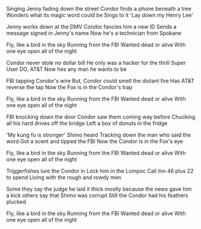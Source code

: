 Singing Jenny fading down the street
Condor finds a phone beneath a tree
Wonders what its magic word could be
Sings to it 'Lay down my Henry Lee'

Jenny works down at the DMV
Condor fancies him a new ID
Sends a message signed in Jenny's name
Now he's a technician from Spokane

Fly, like a bird in the sky
Running from the FBI
Wanted dead or alive
With one eye open all of the night

Condor never stole no dollar bill
He only was a hacker for the thrill
Super User DO, AT&T
Now hes any man he wants to be

FBI tapping Condor's wire
But, Condor could smell the distant fire
Has AT&T reverse the tap
Now the Fox is in the Condor's trap

Fly, like a bird in the sky
Running from the FBI
Wanted dead or alive
With one eye open all of the night

FBI knocking down the door
Condor saw them coming way before
Chucking all his hard drives off the bridge
Left a box of donuts in the fridge

'My kung fu is stronger' Shimo heard
Tracking down the man who said the word
Got a scent and tipped the FBI
Now the Condor is in the Fox's eye

Fly, like a bird in the sky
Running from the FBI
Wanted dead or alive
With one eye open all of the night

Triggerfishes lure the Condor in
Lock him in the Lompoc Cali Inn
46 plus 22 to spend
Living with the rough and rowdy men

Some they say the judge he laid it thick
mostly because the news gave him a kick
others say that Shimo was corrupt
Still the Condor had his feathers plucked

Fly, like a bird in the sky
Running from the FBI
Wanted dead or alive
With one eye open all of the night
